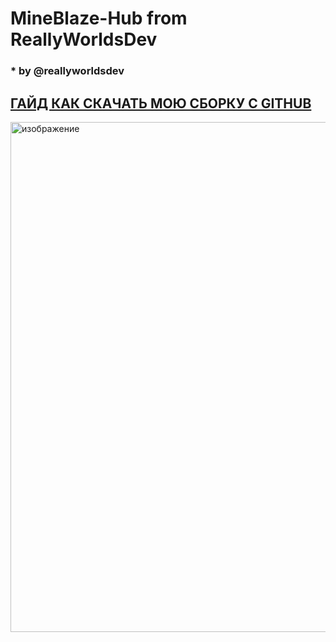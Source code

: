 # MineBlaze-Hub from ReallyWorldsDev
### * by @reallyworldsdev

## [ГАЙД КАК СКАЧАТЬ МОЮ СБОРКУ С GITHUB](https://github.com/reallyworldsdev/Github-Guide)
<img width="1276" height="816" alt="изображение" src="https://github.com/user-attachments/assets/8fa24b92-7929-44f3-9dfb-841debb36eef" />
